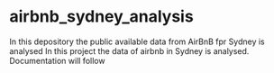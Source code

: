# airbnb_sydney_analysis
In this depository the public available data from AirBnB fpr Sydney is analysed
In this project the data of airbnb in Sydney is analysed. Documentation will follow

